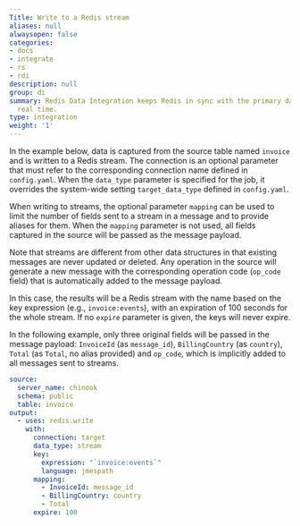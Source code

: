 ```yaml
---
Title: Write to a Redis stream
aliases: null
alwaysopen: false
categories:
- docs
- integrate
- rs
- rdi
description: null
group: di
summary: Redis Data Integration keeps Redis in sync with the primary database in near
  real time.
type: integration
weight: '1'
---
```


In the example below, data is captured from the source table named `invoice` and is written to a Redis stream. The connection is an optional parameter that must refer to the corresponding connection name defined in `config.yaml`. 
When the `data_type` parameter is specified for the job, it overrides the system-wide setting `target_data_type` defined in `config.yaml`. 

When writing to streams, the optional parameter `mapping` can be used to limit the number of fields sent to a stream in a message and to provide aliases for them. When the `mapping` parameter is not used, all fields captured in the source will be passed as the message payload. 

Note that streams are different from other data structures in that existing messages are never updated or deleted. Any operation in the source will generate a new message with the corresponding operation code (`op_code` field) that is automatically added to the message payload. 

In this case, the results will be a Redis stream with the name based on the key expression (e.g., `invoice:events`), with an expiration of 100 seconds for the whole stream. If no `expire` parameter is given, the keys will never expire. 

In the following example, only three original fields will be passed in the message payload: `InvoiceId` (as `message_id`), `BillingCountry` (as `country`), `Total` (as `Total`, no alias provided) and `op_code`, which is implicitly added to all messages sent to streams.    

```yaml
source:
  server_name: chinook
  schema: public
  table: invoice
output:
  - uses: redis.write
    with:
      connection: target
      data_type: stream
      key:
        expression: "`invoice:events`"
        language: jmespath
      mapping:
        - InvoiceId: message_id
        - BillingCountry: country
        - Total
      expire: 100
```